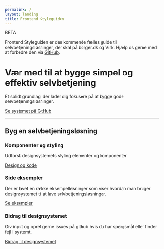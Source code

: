 ```yaml
---
permalink: /
layout: landing
title: Frontend Styleguiden
---
```


<div class="alert alert-info" role="alert" aria-label="Styleguiden er gået i beta">
  <div class="alert-body">
      <p class="alert-heading">BETA</p>
      <p class="alert-text">Frontend Styleguiden er den kommende fælles guide til selvbetjeningsløsninger, der skal på borger.dk og Virk. Hjælp os gerne med at forbedre den via <a href="https://github.com/FSGpilot/frontend-styleguide-components">GitHub</a>.</p>
  </div>
</div>

<div class="row mt-6">
  <div class="col-12 col-md-5">
    <h1>Vær med til at bygge simpel og effektiv selvbetjening</h1>
    <p class="font-lead">
      Et solidt grundlag, der lader dig fokusere på at bygge gode selvbetjeningsløsninger.
    </p>
    <a href="https://github.com/FSGpilot/frontend-styleguide-components" class="button button-secondary" role="button">
      Se systemet på GitHub
    </a>     
  </div>
  <div class="col-12 col-md-7">
    <div class="bg-alternative demo-img-placeholder-large mt-4 mt-md-0"></div>
  </div>
</div>
<hr class="my-6">
<h2>Byg en selvbetjeningsløsning</h2>
<div class="row">
  <div class="col-12 col-md-4">
    <div class="bg-alternative demo-img-placeholder"></div>
    <h3 class="h5">Komponenter og styling</h3>
    <p>Udforsk designsystemets styling elementer og komponenter</p>
    <a href="{{ site.baseurl }}/designandcode/">Design og kode</a>
  </div>
  <div class="col-12 col-md-4 mt-6 mt-md-0">
    <div class="bg-alternative demo-img-placeholder"></div>
    <h3 class="h5">Side eksempler</h3>
    <p>Der er lavet en række eksempelløsninger som viser hvordan man bruger designsystemet til at lave selvbetjeningsløsninger.</p>
    <a href="{{ site.baseurl }}/examples/">Se eksempler</a>
  </div>
  <div class="col-12 col-md-4 mt-6 mt-md-0">
    <div class="bg-alternative demo-img-placeholder"></div>
    <h3 class="h5">Bidrag til designsystemet</h3>
    <p>Giv input og opret gerne issues på github hvis du har spørgsmål eller finder fejl i systemt.</p>
    <a href="https://github.com/FSGpilot/frontend-styleguide-components">Bidrag til designsystemet</a>
  </div>
</div>
